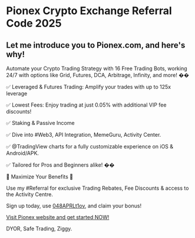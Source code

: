 <h1>Pionex Crypto Exchange Referral Code 2025</h1>

<h2>Let me introduce you to Pionex.com, and here's why!</h2>

Automate your Crypto Trading Strategy with 16 Free Trading Bots, working 24/7 with options like Grid, Futures, DCA, Arbitrage, Infinity, and more! ��

✅ Leveraged & Futures Trading: Amplify your trades with up to 125x leverage

✅ Lowest Fees: Enjoy trading at just 0.05% with additional VIP fee discounts!

✅ Staking & Passive Income

✅ Dive into #Web3, API Integration, MemeGuru, Activity Center.

✅ @TradingView charts for a fully customizable experience on iOS & Android/APK.

✅ Tailored for Pros and Beginners alike! ��

💸 Maximize Your Benefits 💸

Use my #Referral for exclusive Trading Rebates, Fee Discounts & access to the Activity Centre.

Sign up today, use <a href="https://www.pionex.com/signUp?r=048APRLt1ov">048APRLt1ov</a>, and claim your bonus!

<a href="https://www.pionex.com/signUp?r=048APRLt1ov">Visit Pionex website and get started NOW!</a>

DYOR, Safe Trading, Ziggy.
